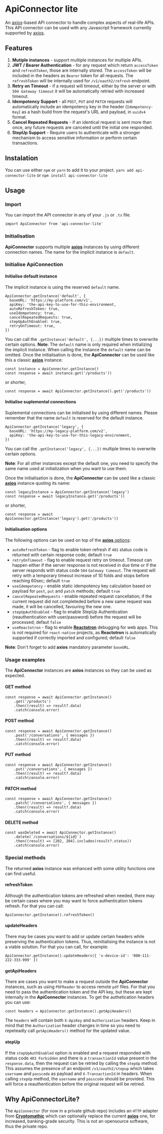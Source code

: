 # ApiConnector lite
An [axios](https://github.com/axios/axios)-based API connector to handle complex aspects of real-life APIs. 
This API connector can be used with any Javascript framework currently supported by [axios](https://github.com/axios/axios).

## Features
1. **Mutiple instances** - support multiple instances for multiple APIs.
2. **JWT / Bearer Authentication** - for any request which return `accessToken` and `refreshToken`, those are internally stored. The `accessToken` will be included in the headers as `Bearer` token for all requests. The `refreshToken` will be internally used for `/v1/oauth2/refresh` endpoint.
3. **Retry on Timeout** - if a request will timeout, either by the server or with `504 Gateway timeout` it will be automatically retried with increased timeout.
4. **Idempotency Support** - all `POST`, `PUT` and `PATCH` requests will automatically include an idempotency key in the header (`Idempotency-Key`) as a hash build from the request's URL and payload, in `uuidv4` format.
5. **Cancel Repeated Requests** - if an identical request is sent more than once, any future requests are canceled until the initial one responded.
6. **StepUp Support** - Require users to authenticate with a stronger mechanism to access sensitive information or perform certain transactions.
## Instalation
You can use either `npm` or `yarn` to add it to your project.
`yarn add api-connector-lite` or `npm install api-connector-lite`

## Usage
### Import
You can import the API connector in any of your `.js` or `.ts` file.
```
import ApiConnector from 'api-connector-lite'
```
### Initialisation
**ApiConnector** supports multiple **[axios](https://github.com/axios/axios)** instances by using different connection names. The name for the implicit instance is `default`.
### Initialise ApiConnection
#### Initialise default instance
The implicit instance is using the reserved `default` name.
```
ApiConnector.getInstance('default', {
  baseURL: 'https://my-platform.com/v1',
  apiKey: 'the-api-key-to-use-for-this-environment,
  autoRefreshToken: true,
  useIdempotency: true,
  cancelRepeatedRequests: true,
  stepUpAuthEnabled: true,
  retryOnTimeout: true,
})
```
You can call the `.getInstance('default', {...})` multiple times to overwrite certain options.
**Note**: The `default` name is only required when initializing the implicit instance. When calling the instance the `default` name can be omitted.
Once the initialisation is done, the **ApiConnector** can be used like this a classic **[axios](https://github.com/axios/axios#instance-methods)** instance:
```
const instance = ApiConnector.getInstance()
const response = await instance.get('/products'))
```
or shorter,
```
const response = await ApiConnector.getInstance().get('/products'))
```
#### Initialise suplemental connections
Suplemental connections can be initialised by using different names. Please remember that the name `default` is reserved for the default instance.
```
ApiConnector.getInstance('legacy', {
  baseURL: 'https://my-legacy-platform.com/v2',
  apiKey: 'the-api-key-to-use-for-this-legacy-environment,
})
```
You can call the `.getInstance('legacy', {...})` multiple times to overwrite certain options.

**Note**: For all other instances except the default one, you need to specify the same name used at initialization when you want to use them.

Once the initialisation is done, the **ApiConnector** can be used like a classic **[axios](https://github.com/axios/axios#instance-methods)** instance quoting its name:
```
const legacyInstance = ApiConnector.getInstance('legacy')
const response = await legacyInstance.get('/products'))
```
or shorter,
```
const response = await ApiConnector.getInstance('legacy').get('/products'))
```
#### Initialisation options
The following options can be used on top of the [**axios** options](https://github.com/axios/axios#request-config):
- `autoRefreshToken` - flag to enable token refresh if `401` status code is returned with certain response code; default `true`
- `retryOnTimeout` - flag to enable request retry on timeout. Timeout can happen either if the server response is not received in due time or if the server responds with status code `504` `Gateway timeout`. The request will retry with a temporary timeout increase of 10 folds and stops before reaching 60sec; default `true`
- `useIdempotency` - enable static idempotency key calculation based on payload for `post`, `put` and `patch` methods; default `true`
- `cancelRepeatedRequests` - enable repeated request cancellation; if the current request did not completeded before a new same request was made, it will be cancelled, favouring the new one.
- `stepUpAuthEnabled` - flag to enable StepUp Authentication (reauthentication with user/password) before the request will be processed; defaut `false`
- `useReactotron` - flag to enable **[Reactotron](https://github.com/infinitered/reactotron)** debugging for web apps. This is not required for `react-native` projects, as **Reactotron** is automatically supported if correctly imported and configured; default `false`

**Note**: Don't forget to add **axios** mandatory parameter `baseURL`.
### Usage examples
The **ApiConnector** instances are **axios** instances so they can be used as expected.
#### GET method
```
const response = await ApiConnector.getInstance()
    .get('/products')
    .then((result) => result?.data)
    .catch(console.error)
```
#### POST method
```
const response = await ApiConnector.getInstance()
    .post('/conversations', { messages })
    .then((result) => result?.data)
    .catch(console.error)
```
#### PUT method
```
const response = await ApiConnector.getInstance()
    .put('/conversations', { messages })
    .then((result) => result?.data)
    .catch(console.error)
```
#### PATCH method
```
const response = await ApiConnector.getInstance()
    .patch('/conversations', { messages })
    .then((result) => result?.data)
    .catch(console.error)
```
#### DELETE method
```
const wasDeleted = await ApiConnector.getInstance()
    .delete(`/conversations/${id}`)
    .then((result) => [202, 204].includes(result?.status))
    .catch(console.error)
```
### Special methods
The returned **axios** instance was enhanced with some utility functions one can find useful.
#### refreshToken
Although the authentication tokens are refreshed when needed, there may be certain cases where you may want to force authentication tokens refresh. For that you can call:
```
ApiConnector.getInstance().refreshToken()
```
#### updateHeaders
There may be cases you want to add or update certain headers while preserving the authentication tokens. Thus, reinitialising the instance is not a viable solution. For that you can call, for example:
```
ApiConnector.getInstance().updateHeaders({ 'x-device-id': '000-111-222-333-999' })
```
#### getApiHeaders
There are cases you want to make a request outside the **ApiConnector** instances, such as using `PDFReader` to access remote `pdf` files. For that you need to pass the authentication token and the API key, but these are kept internally in the **ApiConnector** instances. To get the authetication headers you can use:
```
const headers = ApiConnector.getInstance().getApiHeaders()
```
The `headers` will contain both `X-ApiKey` and `Authorization` headers. Keep in mind that the `Authorization` header changes in time so you need to repeteadly call `getApiHeaders()` method for the updated value.
#### stepUp
If the `stepUpAuthEnabled` option is enabled and a request responded with status code `403 Forbidden` and there is a `transactionId` value present in the `response.data`, then the request can be retried by calling the `stepUp` method. This assumes the presence of an endpoint `/v1/oauth2/stepup` which takes `username` and `passcode` as payload and `X-TransactionId` in headers.
When calling `stepUp` method, the `username` and `passcode` should be provided. This will force a reauthentication before the original request will be retried.

## Why ApiConnectorLite?
The `ApiConnector` (for now in a private github repo) includes an `HTTP` adapter from  **[Cryptomathic](https://www.cryptomathic.com/)** which can optionally replace the current **[axios](https://github.com/axios/axios)** one, for increased, banking-grade security. This is not an opensource software, thus the private repo.
